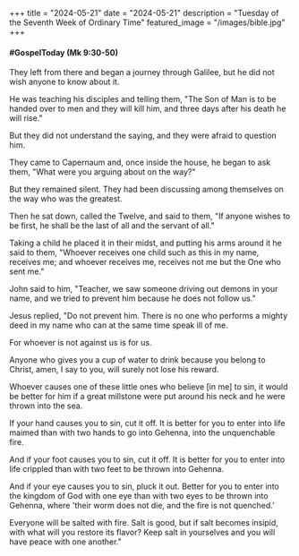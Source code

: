 +++
title = "2024-05-21" 
date = "2024-05-21"
description = "Tuesday of the Seventh Week of Ordinary Time" 
featured_image = "/images/bible.jpg"
+++

#### #GospelToday (Mk 9:30-50)

They left from there and began a journey through Galilee, but he did not wish anyone to know about it.

He was teaching his disciples and telling them, "The Son of Man is to be handed over to men and they will kill him, and three days after his death he will rise."

But they did not understand the saying, and they were afraid to question him.

They came to Capernaum and, once inside the house, he began to ask them, "What were you arguing about on the way?"

But they remained silent.  They had been discussing among themselves on the way who was the greatest.

Then he sat down, called the Twelve, and said to them, "If anyone wishes to be first, he shall be the last of all and the servant of all."

Taking a child he placed it in their midst, and putting his arms around it he said to them, "Whoever receives one child such as this in my name, receives me; and whoever receives me, receives not me but the One who sent me."

John said to him, "Teacher, we saw someone driving out demons in your name, and we tried to prevent him because he does not follow us."

Jesus replied, "Do not prevent him.  There is no one who performs a mighty deed in my name who can at the same time speak ill of me.

For whoever is not against us is for us.

Anyone who gives you a cup of water to drink because you belong to Christ, amen, I say to you, will surely not lose his reward.

Whoever causes one of these little ones who believe [in me] to sin, it would be better for him if a great millstone were put around his neck and he were thrown into the sea.

If your hand causes you to sin, cut it off.  It is better for you to enter into life maimed than with two hands to go into Gehenna, into the unquenchable fire.

And if your foot causes you to sin, cut it off.  It is better for you to enter into life crippled than with two feet to be thrown into Gehenna.

And if your eye causes you to sin, pluck it out.  Better for you to enter into the kingdom of God with one eye than with two eyes to be thrown into Gehenna, where 'their worm does not die, and the fire is not quenched.'

Everyone will be salted with fire.  Salt is good, but if salt becomes insipid, with what will you restore its flavor?  Keep salt in yourselves and you will have peace with one another."
